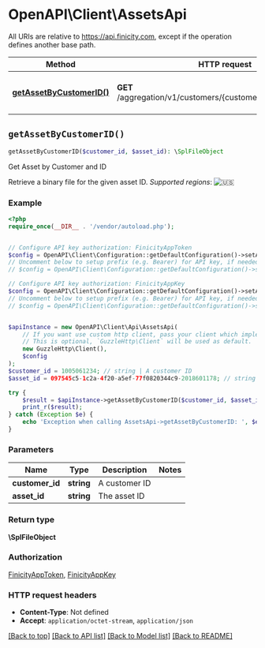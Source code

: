 # OpenAPI\Client\AssetsApi

All URIs are relative to https://api.finicity.com, except if the operation defines another base path.

| Method | HTTP request | Description |
| ------------- | ------------- | ------------- |
| [**getAssetByCustomerID()**](AssetsApi.md#getAssetByCustomerID) | **GET** /aggregation/v1/customers/{customerId}/assets/{assetId} | Get Asset by Customer and ID |


## `getAssetByCustomerID()`

```php
getAssetByCustomerID($customer_id, $asset_id): \SplFileObject
```

Get Asset by Customer and ID

Retrieve a binary file for the given asset ID.  _Supported regions_: ![🇺🇸](https://flagcdn.com/20x15/us.png)

### Example

```php
<?php
require_once(__DIR__ . '/vendor/autoload.php');


// Configure API key authorization: FinicityAppToken
$config = OpenAPI\Client\Configuration::getDefaultConfiguration()->setApiKey('Finicity-App-Token', 'YOUR_API_KEY');
// Uncomment below to setup prefix (e.g. Bearer) for API key, if needed
// $config = OpenAPI\Client\Configuration::getDefaultConfiguration()->setApiKeyPrefix('Finicity-App-Token', 'Bearer');

// Configure API key authorization: FinicityAppKey
$config = OpenAPI\Client\Configuration::getDefaultConfiguration()->setApiKey('Finicity-App-Key', 'YOUR_API_KEY');
// Uncomment below to setup prefix (e.g. Bearer) for API key, if needed
// $config = OpenAPI\Client\Configuration::getDefaultConfiguration()->setApiKeyPrefix('Finicity-App-Key', 'Bearer');


$apiInstance = new OpenAPI\Client\Api\AssetsApi(
    // If you want use custom http client, pass your client which implements `GuzzleHttp\ClientInterface`.
    // This is optional, `GuzzleHttp\Client` will be used as default.
    new GuzzleHttp\Client(),
    $config
);
$customer_id = 1005061234; // string | A customer ID
$asset_id = 097545c5-1c2a-4f20-a5ef-77f0820344c9-2018601178; // string | The asset ID

try {
    $result = $apiInstance->getAssetByCustomerID($customer_id, $asset_id);
    print_r($result);
} catch (Exception $e) {
    echo 'Exception when calling AssetsApi->getAssetByCustomerID: ', $e->getMessage(), PHP_EOL;
}
```

### Parameters

| Name | Type | Description  | Notes |
| ------------- | ------------- | ------------- | ------------- |
| **customer_id** | **string**| A customer ID | |
| **asset_id** | **string**| The asset ID | |

### Return type

**\SplFileObject**

### Authorization

[FinicityAppToken](../../README.md#FinicityAppToken), [FinicityAppKey](../../README.md#FinicityAppKey)

### HTTP request headers

- **Content-Type**: Not defined
- **Accept**: `application/octet-stream`, `application/json`

[[Back to top]](#) [[Back to API list]](../../README.md#endpoints)
[[Back to Model list]](../../README.md#models)
[[Back to README]](../../README.md)
